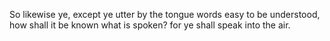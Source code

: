 So likewise ye, except ye utter by the tongue words easy to be understood, how shall it be known what is spoken? for ye shall speak into the air.
